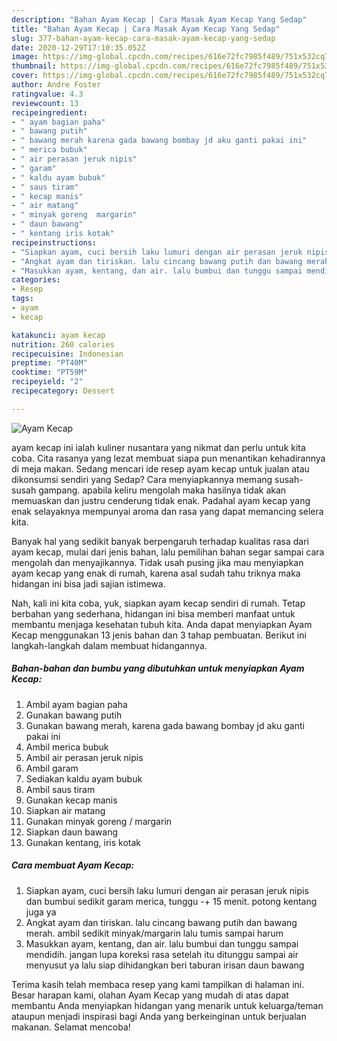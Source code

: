 ```yaml
---
description: "Bahan Ayam Kecap | Cara Masak Ayam Kecap Yang Sedap"
title: "Bahan Ayam Kecap | Cara Masak Ayam Kecap Yang Sedap"
slug: 377-bahan-ayam-kecap-cara-masak-ayam-kecap-yang-sedap
date: 2020-12-29T17:10:35.052Z
image: https://img-global.cpcdn.com/recipes/616e72fc7985f489/751x532cq70/ayam-kecap-foto-resep-utama.jpg
thumbnail: https://img-global.cpcdn.com/recipes/616e72fc7985f489/751x532cq70/ayam-kecap-foto-resep-utama.jpg
cover: https://img-global.cpcdn.com/recipes/616e72fc7985f489/751x532cq70/ayam-kecap-foto-resep-utama.jpg
author: Andre Foster
ratingvalue: 4.3
reviewcount: 13
recipeingredient:
- " ayam bagian paha"
- " bawang putih"
- " bawang merah karena gada bawang bombay jd aku ganti pakai ini"
- " merica bubuk"
- " air perasan jeruk nipis"
- " garam"
- " kaldu ayam bubuk"
- " saus tiram"
- " kecap manis"
- " air matang"
- " minyak goreng  margarin"
- " daun bawang"
- " kentang iris kotak"
recipeinstructions:
- "Siapkan ayam, cuci bersih laku lumuri dengan air perasan jeruk nipis dan bumbui sedikit garam merica, tunggu -+ 15 menit. potong kentang juga ya"
- "Angkat ayam dan tiriskan. lalu cincang bawang putih dan bawang merah. ambil sedikit minyak/margarin lalu tumis sampai harum"
- "Masukkan ayam, kentang, dan air. lalu bumbui dan tunggu sampai mendidih. jangan lupa koreksi rasa setelah itu ditunggu sampai air menyusut ya lalu siap dihidangkan beri taburan irisan daun bawang"
categories:
- Resep
tags:
- ayam
- kecap

katakunci: ayam kecap 
nutrition: 260 calories
recipecuisine: Indonesian
preptime: "PT40M"
cooktime: "PT59M"
recipeyield: "2"
recipecategory: Dessert

---
```



![Ayam Kecap](https://img-global.cpcdn.com/recipes/616e72fc7985f489/751x532cq70/ayam-kecap-foto-resep-utama.jpg)


ayam kecap ini ialah kuliner nusantara yang nikmat dan perlu untuk kita coba. Cita rasanya yang lezat membuat siapa pun menantikan kehadirannya di meja makan.
Sedang mencari ide resep ayam kecap untuk jualan atau dikonsumsi sendiri yang Sedap? Cara menyiapkannya memang susah-susah gampang. apabila keliru mengolah maka hasilnya tidak akan memuaskan dan justru cenderung tidak enak. Padahal ayam kecap yang enak selayaknya mempunyai aroma dan rasa yang dapat memancing selera kita.



Banyak hal yang sedikit banyak berpengaruh terhadap kualitas rasa dari ayam kecap, mulai dari jenis bahan, lalu pemilihan bahan segar sampai cara mengolah dan menyajikannya. Tidak usah pusing jika mau menyiapkan ayam kecap yang enak di rumah, karena asal sudah tahu triknya maka hidangan ini bisa jadi sajian istimewa.


Nah, kali ini kita coba, yuk, siapkan ayam kecap sendiri di rumah. Tetap berbahan yang sederhana, hidangan ini bisa memberi manfaat untuk membantu menjaga kesehatan tubuh kita. Anda dapat menyiapkan Ayam Kecap menggunakan 13 jenis bahan dan 3 tahap pembuatan. Berikut ini langkah-langkah dalam membuat hidangannya.

<!--inarticleads1-->

##### Bahan-bahan dan bumbu yang dibutuhkan untuk menyiapkan Ayam Kecap:

1. Ambil  ayam bagian paha
1. Gunakan  bawang putih
1. Gunakan  bawang merah, karena gada bawang bombay jd aku ganti pakai ini
1. Ambil  merica bubuk
1. Ambil  air perasan jeruk nipis
1. Ambil  garam
1. Sediakan  kaldu ayam bubuk
1. Ambil  saus tiram
1. Gunakan  kecap manis
1. Siapkan  air matang
1. Gunakan  minyak goreng / margarin
1. Siapkan  daun bawang
1. Gunakan  kentang, iris kotak




<!--inarticleads2-->

##### Cara membuat Ayam Kecap:

1. Siapkan ayam, cuci bersih laku lumuri dengan air perasan jeruk nipis dan bumbui sedikit garam merica, tunggu -+ 15 menit. potong kentang juga ya
1. Angkat ayam dan tiriskan. lalu cincang bawang putih dan bawang merah. ambil sedikit minyak/margarin lalu tumis sampai harum
1. Masukkan ayam, kentang, dan air. lalu bumbui dan tunggu sampai mendidih. jangan lupa koreksi rasa setelah itu ditunggu sampai air menyusut ya lalu siap dihidangkan beri taburan irisan daun bawang




Terima kasih telah membaca resep yang kami tampilkan di halaman ini. Besar harapan kami, olahan Ayam Kecap yang mudah di atas dapat membantu Anda menyiapkan hidangan yang menarik untuk keluarga/teman ataupun menjadi inspirasi bagi Anda yang berkeinginan untuk berjualan makanan. Selamat mencoba!
